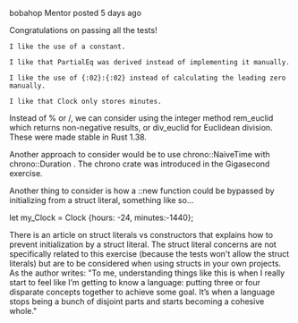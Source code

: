 bobahop
Mentor
posted 5 days ago

Congratulations on passing all the tests!

    I like the use of a constant.

    I like that PartialEq was derived instead of implementing it manually.

    I like the use of {:02}:{:02} instead of calculating the leading zero manually.

    I like that Clock only stores minutes.

Instead of % or /, we can consider using the integer method rem_euclid which returns non-negative results, or div_euclid for Euclidean division. These were made stable in Rust 1.38.

Another approach to consider would be to use chrono::NaiveTime with chrono::Duration . The chrono crate was introduced in the Gigasecond exercise.

Another thing to consider is how a ::new function could be bypassed by initializing from a struct literal, something like so...

let my_Clock = Clock {hours: -24, minutes:-1440};

There is an article on struct literals vs constructors that explains how to prevent initialization by a struct literal. The struct literal concerns are not specifically related to this exercise (because the tests won't allow the struct literals) but are to be considered when using structs in your own projects. As the author writes: "To me, understanding things like this is when I really start to feel like I’m getting to know a language: putting three or four disparate concepts together to achieve some goal. It’s when a language stops being a bunch of disjoint parts and starts becoming a cohesive whole."
